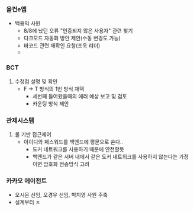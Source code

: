 ### 올컨e앱
- 백용익 사원
	- 8/8에 났던 오류 "인증되지 않은 사용자" 관련 찾기
	- 다크모드 자동화 방안 제안(수동 변경도 가능)
	- 바코드 관련 재확인 요청(조욱 리더)
	- 

### BCT
1. 수정점 설명 및 확인
	- F -> T 방식의 1번 방식 채택
		- 세번째 들어왔을때의 에러 예상 보고 및 검토
		- 카운팅 방식 제안

### 관제시스템 
1. 롤 기반 접근제어
	- 아이디와 패스워드를 백엔드에 평문으로 쏜다..
		- 도커 네트워크를 사용하기 때문에 안전할듯
		- 백엔드가 같은 서버 내에서 같은 도커 네트워크를 사용하지 않는다는 가정이면 암호화 전송방식 고려


### 카카오 에이전트
- 오시몬 선임, 오경우 선임, 박지영 사원 주축
- 설계부터 ㅊ